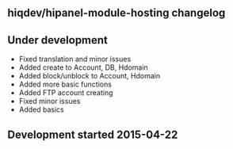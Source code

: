 hiqdev/hipanel-module-hosting changelog
---------------------------------------

## Under development

- Fixed translation and minor issues
- Added create to Account, DB, Hdomain
- Added block/unblock to Account, Hdomain
- Added more basic functions
- Added FTP account creating
- Fixed minor issues
- Added basics

## Development started 2015-04-22

